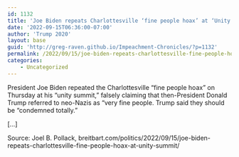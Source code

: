 ```yaml
---
id: 1132
title: 'Joe Biden repeats Charlottesville ‘fine people hoax’ at ‘Unity Summit’'
date: '2022-09-15T06:36:00-07:00'
author: 'Trump 2020'
layout: base
guid: 'http://greg-raven.github.io/Impeachment-Chronicles/?p=1132'
permalink: /2022/09/15/joe-biden-repeats-charlottesville-fine-people-hoax-at-unity-summit/
categories:
    - Uncategorized
---
```


President Joe Biden repeated the Charlottesville “fine people hoax” on Thursday at his “unity summit,” falsely claiming that then-President Donald Trump referred to neo-Nazis as “very fine people. Trump said they should be “condemned totally.”

\[…\]

Source: Joel B. Pollack, breitbart.com/politics/2022/09/15/joe-biden-repeats-charlottesville-fine-people-hoax-at-unity-summit/